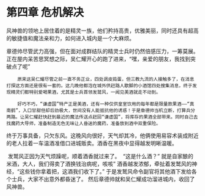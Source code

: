# 第四章 危机解决

​		风神兽的领地上居住着的是精灵一族，他们矜持高贵，优雅美丽，同时还具有超高的敏捷值和魔法亲和力，如何进入城内是一个大麻烦。

​		章德帅尽管武力高强，但在面对成群结队的精灵士兵时仍然倍感压力，一筹莫展。正在屋内呆苦思冥想之际，吴仁耀开心的跑了进来，“嘿，亲爱的朋友，我找到突破点了呢”

 		原来这吴仁耀尽管之前一直不务正业，四处调皮捣蛋，但三教九流的人接触多了，在消息打探这方面还是很有一套的。这几晚他都泡在城外供赶路人歇脚的小酒馆四处搜集消息，终于发现精灵们都特别爱喝果酒，尤其是士兵首领发鹫风，一闻见美酒就走不动到。

 		好巧不巧，“谦虚国”特产正是美酒，还有一种仅供皇室饮用的每年都是限量款果酒——“真南鹤”，入口甘甜但却后劲极大，世间没有人能抵抗他的诱惑！于是章德帅当机立断，打算兵分两路。让吴仁耀赶快赶到最近的魔法传送点赶回“谦虚国”，将库存的果酒全部带来。同时自己去找魔药大导师，准备制造无色无味让人昏迷的魔药，准备放到酒中双重保险。

​		终于万事具备，只欠东风。这晚风向很好，天气却其冷，他俩使用易容术装成附近的老人拉着一车温酒准借口进城贩卖。酒香在黑夜中显得越发明晰温暖。

​	 	发鹫风正因为天气烦躁呢，顺着酒香就过来了。
​		“这是什么酒？”
​		就是自家酿的米酒，大人，我们得卖了酒换钱治病呢，咳咳”
​		酒香越发浓郁，牵扯着发鹫风的神经，“这些钱你拿着把，这酒我们收下了。”
​		于是发鹫风命令副官将其他酒下发给各个士兵，大家不出意外都昏迷了。
​		然后章德帅就和吴仁耀成功溜进城内，收回了风神兽。

 


